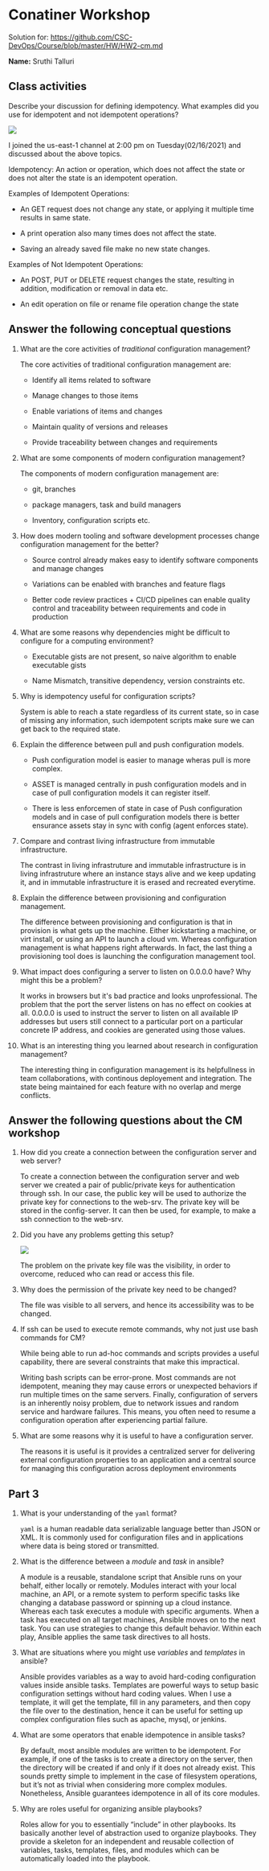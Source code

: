 # Conatiner Workshop

Solution for: https://github.com/CSC-DevOps/Course/blob/master/HW/HW2-cm.md

**Name:** Sruthi Talluri 

## Class activities

Describe your discussion for defining idempotency.  What examples did you use for idempotent and not idempotent operations?

<img src="resource_imgs/Discussion.png">

I joined the us-east-1 channel at 2:00 pm on Tuesday(02/16/2021) and discussed about the above topics. 

Idempotency: 
An action or operation, which does not affect the state or does not alter the state is an idempotent operation. 

Examples of Idempotent Operations: 

* An GET request does not change any state, or applying it multiple time results in same state. 

* A print operation also many times does not affect the state. 

* Saving an already saved file make no new state changes. 

Examples of Not Idempotent Operations: 

* An POST, PUT or DELETE request changes the state, resulting in addition, modification or removal in data etc. 

* An edit operation on file or rename file operation change the state

## Answer the following conceptual questions 

1. What are the core activities of *traditional* configuration management?

    The core activities of traditional configuration management are: 

    * Identify all items related to software

    * Manage changes to those items

    * Enable variations of items and changes 

    * Maintain quality of versions and releases 

    * Provide traceability between changes and requirements 

2. What are some components of modern configuration management?

    The components of modern configuration management are: 

    * git, branches

    * package managers, task and build managers 

    * Inventory, configuration scripts  etc. 


3. How does modern tooling and software development processes change configuration management for the better?
    
    * Source control already makes easy to identify software components and manage changes 

    * Variations can be enabled with branches and feature flags 

    * Better code review practices + CI/CD pipelines can enable quality control and traceability between requirements and code in production 

4. What are some reasons why dependencies might be difficult to configure for a computing environment?

    * Executable gists are not present, so naive algorithm to enable executable gists 

    * Name Mismatch, transitive dependency, version constraints etc. 

5. Why is idempotency useful for configuration scripts?

    System is able to reach a state regardless of its current state, so in case of missing any information, such idempotent scripts make sure we can get back to the required state. 
     
6. Explain the difference between pull and push configuration models.

    * Push configuration model is easier to manage wheras pull is more complex. 

    * ASSET is managed centrally in push configuration models and in case of pull configuration models it can register itself. 

    * There is less enforcemen of state in case of Push configuration models and in case of pull configuration models there is better ensurance assets stay in sync with config (agent enforces state).

7. Compare and contrast living infrastructure from immutable infrastructure.

    The contrast in living infrastruture and immutable infrastructure is in living infrastruture where an instance stays alive and we keep updating it, and in immutable infrastructure it is erased and recreated everytime. 

8. Explain the difference between provisioning and configuration management.

    The difference between provisioning and configuration is that in provision is what gets up the machine. Either kickstarting a machine, or virt install, or using an API to launch a cloud vm.
    Whereas configuration management is what happens right afterwards. In fact, the last thing a provisioning tool does is launching the configuration management tool.

9. What impact does configuring a server to listen on 0.0.0.0 have? Why might this be a problem?

    It works in browsers but it's bad practice and looks unprofessional. 
    The problem that the port the server listens on has no effect on cookies at all. 0.0.0.0 is used to instruct the server to listen on all available IP addresses but users still connect to a particular port on a particular concrete IP address, and cookies are generated using those values.

10. What is an interesting thing you learned about research in configuration management?

    The interesting thing in configuration management is its helpfullness in team collaborations, with continous deployement and integration. The state being maintained for each feature with no overlap and merge conflicts. 

## Answer the following questions about the CM workshop 

1. How did you create a connection between the configuration server and web server?

    To create a connection between the configuration server and web server we created a pair of public/private keys for authentication through ssh.
    In our case, the public key will be used to authorize the private key for connections to the web-srv. The private key will be stored in the config-server. It can then be used, for example, to make a ssh connection to the web-srv.

2. Did you have any problems getting this setup?

    <img src="resource_imgs/file_not_protected.png">

    The problem on the private key file was the visibility, in order to overcome, reduced who can read or access this file. 
    
3. Why does the permission of the private key need to be changed?

    The file was visible to all servers, and hence its accessibility was to be changed. 

4. If ssh can be used to execute remote commands, why not just use bash commands for CM?

    While being able to run ad-hoc commands and scripts provides a useful capability, there are several constraints that make this impractical.

    Writing bash scripts can be error-prone. Most commands are not idempotent, meaning they may cause errors or unexpected behaviors if run multiple times on the same servers. Finally, configuration of servers is an inherently noisy problem, due to network issues and random service and hardware failures. This means, you often need to resume a configuration operation after experiencing partial failure.

5. What are some reasons why it is useful to have a configuration server.

   The reasons it is useful is it provides a centralized server for delivering external configuration properties to an application and a central source for managing this configuration across deployment environments 

## Part 3

1. What is your understanding of the `yaml` format?

    `yaml` is a human readable data serializable language better than JSON or XML. It is commonly used for configuration files and in applications where data is being stored or transmitted. 

2. What is the difference between a *module* and *task* in ansible?

    A module is a reusable, standalone script that Ansible runs on your behalf, either locally or remotely. Modules interact with your local machine, an API, or a remote system to perform specific tasks like changing a database password or spinning up a cloud instance.
    Whereas each task executes a module with specific arguments. When a task has executed on all target machines, Ansible moves on to the next task. You can use strategies to change this default behavior. Within each play, Ansible applies the same task directives to all hosts.

3. What are situations where you might use *variables* and *templates* in ansible?

    Ansible provides variables as a way to avoid hard-coding configuration values inside ansible tasks.
    Templates are powerful ways to setup basic configuration settings without hard coding values. When I use a template, it will get the template, fill in any parameters, and then copy the file over to the destination, hence it can be useful for setting up complex configuration files such as apache, mysql, or jenkins.

4. What are some operators that enable idempotence in ansible tasks?

    By default, most ansible modules are written to be idempotent. For example, if one of the tasks is to create a directory on the server, then the directory will be created if and only if it does not already exist. This sounds pretty simple to implement in the case of filesystem operations, but it’s not as trivial when considering more complex modules. Nonetheless, Ansible guarantees idempotence in all of its core modules.

5. Why are roles useful for organizing ansible playbooks?

    Roles allow for you to essentially “include” in other playbooks. Its basically another level of abstraction used to organize playbooks. They provide a skeleton for an independent and reusable collection of variables, tasks, templates, files, and modules which can be automatically loaded into the playbook.
